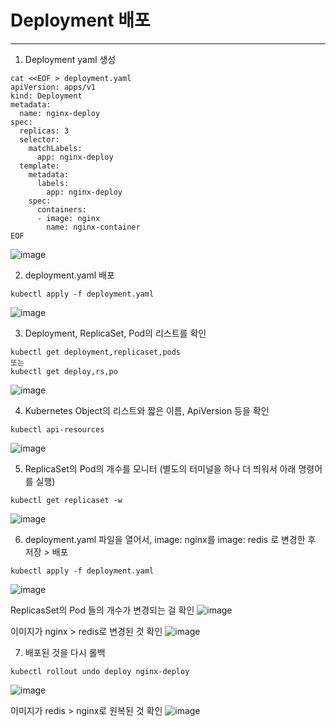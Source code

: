 # Deployment 배포

--- 
1. Deployment yaml 생성
```
cat <<EOF > deployment.yaml 
apiVersion: apps/v1
kind: Deployment
metadata:
  name: nginx-deploy
spec:
  replicas: 3
  selector:
    matchLabels:
      app: nginx-deploy
  template:
    metadata:
      labels:
        app: nginx-deploy
    spec:
      containers:
      - image: nginx
        name: nginx-container
EOF
```
![image](https://github.com/devhyunuk/eks-essential/assets/49749510/b54db648-98d8-4009-9d63-296820fd884f)

2.  deployment.yaml 배포
```
kubectl apply -f deployment.yaml
```
![image](https://github.com/devhyunuk/eks-essential/assets/49749510/4eaf8ebd-a5fc-4c90-831f-8915ada5cf97)

3. Deployment, ReplicaSet, Pod의 리스트를 확인
```
kubectl get deployment,replicaset,pods
또는
kubectl get deploy,rs,po
```
![image](https://github.com/devhyunuk/eks-essential/assets/49749510/522d3f38-b1f8-43ac-ad85-a05c4f0e7dfd)

4. Kubernetes Object의 리스트와 짧은 이름, ApiVersion 등을 확인
```
kubectl api-resources
```
![image](https://github.com/devhyunuk/eks-essential/assets/49749510/d9db361c-55d7-4baf-b8af-d08f001b8249)

5. ReplicaSet의 Pod의 개수를 모니터 (별도의 터미널을 하나 더 띄워서 아래 명령어를 실행)
```
kubectl get replicaset -w
```
![image](https://github.com/devhyunuk/eks-essential/assets/49749510/037d1ae0-a2bc-4805-a09c-d63139f501ae)

6. deployment.yaml 파일을 열어서, image: nginx를 image: redis 로 변경한 후 저장 > 배포
```
kubectl apply -f deployment.yaml
```
![image](https://github.com/devhyunuk/eks-essential/assets/49749510/5525aac7-d0dd-4b08-8bbc-1b86fba4bdee)

ReplicasSet의 Pod 들의 개수가 변경되는 걸 확인
![image](https://github.com/devhyunuk/eks-essential/assets/49749510/a62fef1d-ab1d-442a-af96-dfed6dacc247)

이미지가 nginx > redis로 변경된 것 확인
![image](https://github.com/devhyunuk/eks-essential/assets/49749510/126809f2-607d-4a6e-ac70-dc6c688842b1)


7. 배포된 것을 다시 롤백
```
kubectl rollout undo deploy nginx-deploy
```
![image](https://github.com/devhyunuk/eks-essential/assets/49749510/fe7815c9-2334-4548-bc60-125e18383ac6)

이미지가 redis > nginx로 원복된 것 확인
![image](https://github.com/devhyunuk/eks-essential/assets/49749510/98623968-27f4-4756-93d8-4cf4f2ee7798)
